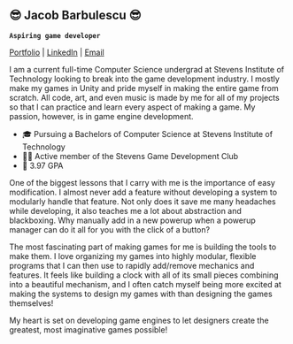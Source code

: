 ## 😎 Jacob Barbulescu 😎
**`Aspiring game developer`**

[Portfolio](https://jacobbarbulescu.com) | [LinkedIn](https://www.linkedin.com/in/jacob-barbulescu/) | [Email](jrbarbulescu@gmail.com)

I am a current full-time Computer Science undergrad at Stevens Institute of Technology looking to break into the game development industry. I mostly make my games in Unity and pride myself in making the entire game from scratch. All code, art, and even music is made by me for all of my projects so that I can practice and learn every aspect of making a game. My passion, however, is in game engine development.

<!--INSERT SKILLS HERE-->
- 🎓 Pursuing a Bachelors of Computer Science at Stevens Institute of Technology
- 👨‍💻 Active member of the Stevens Game Development Club
- 🧠 3.97 GPA

One of the biggest lessons that I carry with me is the importance of easy modification. I almost never add a feature without developing a system to modularly handle that feature. Not only does it save me many headaches while developing, it also teaches me a lot about abstraction and blackboxing. Why manually add in a new powerup when a powerup manager can do it all for you with the click of a button?

The most fascinating part of making games for me is building the tools to make them. I love organizing my games into highly modular, flexible programs that I can then use to rapidly add/remove mechanics and features. It feels like building a clock with all of its small pieces combining into a beautiful mechanism, and I often catch myself being more excited at making the systems to design my games with than designing the games themselves!

My heart is set on developing game engines to let designers create the greatest, most imaginative games possible!
